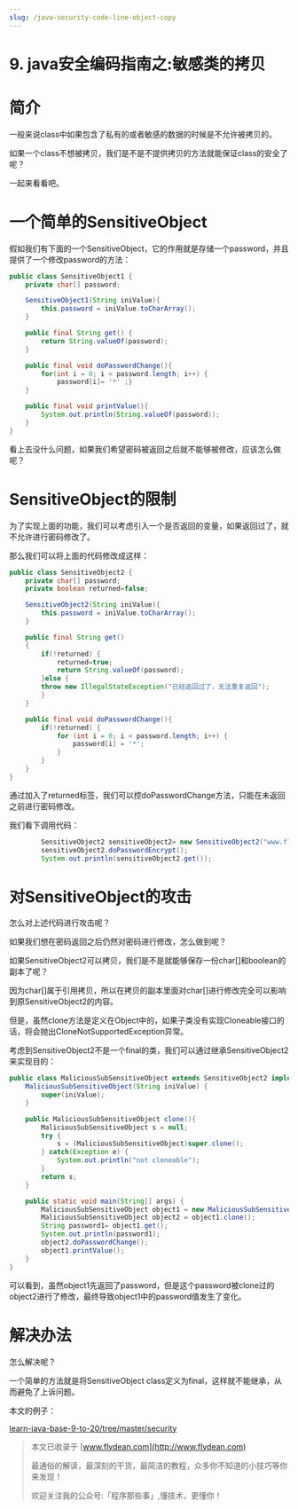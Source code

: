 ```yaml
---
slug: /java-security-code-line-object-copy
---
```


# 9. java安全编码指南之:敏感类的拷贝

# 简介

一般来说class中如果包含了私有的或者敏感的数据的时候是不允许被拷贝的。

如果一个class不想被拷贝，我们是不是不提供拷贝的方法就能保证class的安全了呢？

一起来看看吧。

# 一个简单的SensitiveObject

假如我们有下面的一个SensitiveObject，它的作用就是存储一个password，并且提供了一个修改password的方法：

~~~java
public class SensitiveObject1 {
    private char[] password;

    SensitiveObject1(String iniValue){
        this.password = iniValue.toCharArray();
    }

    public final String get() {
        return String.valueOf(password);
    }

    public final void doPasswordChange(){
        for(int i = 0; i < password.length; i++) {
            password[i]= '*' ;}
    }

    public final void printValue(){
        System.out.println(String.valueOf(password));
    }
}
~~~

看上去没什么问题，如果我们希望密码被返回之后就不能够被修改，应该怎么做呢？

# SensitiveObject的限制

为了实现上面的功能，我们可以考虑引入一个是否返回的变量，如果返回过了，就不允许进行密码修改了。

那么我们可以将上面的代码修改成这样：

~~~java
public class SensitiveObject2 {
    private char[] password;
    private boolean returned=false;

    SensitiveObject2(String iniValue){
        this.password = iniValue.toCharArray();
    }

    public final String get()
    {
        if(!returned) {
            returned=true;
            return String.valueOf(password);
        }else {
        throw new IllegalStateException("已经返回过了，无法重复返回");
        }
    }

    public final void doPasswordChange(){
        if(!returned) {
            for (int i = 0; i < password.length; i++) {
                password[i] = '*';
            }
        }
    }
}
~~~

通过加入了returned标签，我们可以控doPasswordChange方法，只能在未返回之前进行密码修改。

我们看下调用代码：

~~~java
        SensitiveObject2 sensitiveObject2= new SensitiveObject2("www.flydean.com");
        sensitiveObject2.doPasswordEncrypt();
        System.out.println(sensitiveObject2.get());
~~~

# 对SensitiveObject的攻击

怎么对上述代码进行攻击呢？

如果我们想在密码返回之后仍然对密码进行修改，怎么做到呢？

如果SensitiveObject2可以拷贝，我们是不是就能够保存一份char[]和boolean的副本了呢？

因为char[]属于引用拷贝，所以在拷贝的副本里面对char[]进行修改完全可以影响到原SensitiveObject2的内容。

但是，虽然clone方法是定义在Object中的，如果子类没有实现Cloneable接口的话，将会抛出CloneNotSupportedException异常。

考虑到SensitiveObject2不是一个final的类，我们可以通过继承SensitiveObject2来实现目的：

~~~java
public class MaliciousSubSensitiveObject extends SensitiveObject2 implements Cloneable{
    MaliciousSubSensitiveObject(String iniValue) {
        super(iniValue);
    }

    public MaliciousSubSensitiveObject clone(){
        MaliciousSubSensitiveObject s = null;
        try {
            s = (MaliciousSubSensitiveObject)super.clone();
        } catch(Exception e) {
            System.out.println("not cloneable");
        }
        return s;
    }

    public static void main(String[] args) {
        MaliciousSubSensitiveObject object1 = new MaliciousSubSensitiveObject("www.flydean.com");
        MaliciousSubSensitiveObject object2 = object1.clone();
        String password1= object1.get();
        System.out.println(password1);
        object2.doPasswordChange();
        object1.printValue();
    }
}
~~~

可以看到，虽然object1先返回了password，但是这个password被clone过的object2进行了修改，最终导致object1中的password值发生了变化。

# 解决办法

怎么解决呢？

一个简单的方法就是将SensitiveObject class定义为final，这样就不能继承，从而避免了上诉问题。

本文的例子：

[learn-java-base-9-to-20/tree/master/security](https://github.com/ddean2009/learn-java-base-9-to-20/tree/master/security)

> 本文已收录于 [www.flydean.com](http://www.flydean.com)
>
> 最通俗的解读，最深刻的干货，最简洁的教程，众多你不知道的小技巧等你来发现！
> 
> 欢迎关注我的公众号:「程序那些事」,懂技术，更懂你！





